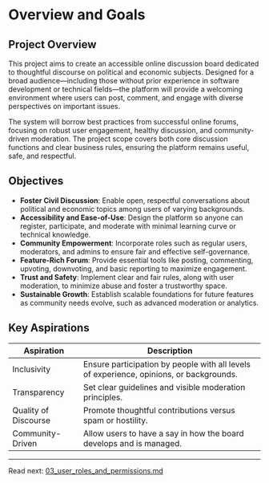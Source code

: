# Overview and Goals

## Project Overview
This project aims to create an accessible online discussion board dedicated to thoughtful discourse on political and economic subjects. Designed for a broad audience—including those without prior experience in software development or technical fields—the platform will provide a welcoming environment where users can post, comment, and engage with diverse perspectives on important issues.

The system will borrow best practices from successful online forums, focusing on robust user engagement, healthy discussion, and community-driven moderation. The project scope covers both core discussion functions and clear business rules, ensuring the platform remains useful, safe, and respectful.

## Objectives
- **Foster Civil Discussion**: Enable open, respectful conversations about political and economic topics among users of varying backgrounds.
- **Accessibility and Ease-of-Use**: Design the platform so anyone can register, participate, and moderate with minimal learning curve or technical knowledge.
- **Community Empowerment**: Incorporate roles such as regular users, moderators, and admins to ensure fair and effective self-governance.
- **Feature-Rich Forum**: Provide essential tools like posting, commenting, upvoting, downvoting, and basic reporting to maximize engagement.
- **Trust and Safety**: Implement clear and fair rules, along with user moderation, to minimize abuse and foster a trustworthy space.
- **Sustainable Growth**: Establish scalable foundations for future features as community needs evolve, such as advanced moderation or analytics.

## Key Aspirations
| Aspiration             | Description                                                                             |
|-----------------------|-----------------------------------------------------------------------------------------|
| Inclusivity           | Ensure participation by people with all levels of experience, opinions, or backgrounds. |
| Transparency          | Set clear guidelines and visible moderation principles.                                 |
| Quality of Discourse  | Promote thoughtful contributions versus spam or hostility.                              |
| Community-Driven      | Allow users to have a say in how the board develops and is managed.                     |

---
Read next: [03_user_roles_and_permissions.md](./03_user_roles_and_permissions.md)
